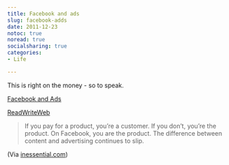 ```yaml
---
title: Facebook and ads
slug: facebook-adds
date: 2011-12-23
notoc: true
noread: true
socialsharing: true
categories: 
- Life

---
```

This is right on the money - so to speak.
  
[Facebook and Ads][inessential]
  
[ReadWriteWeb][readwriteweb]  

> If you pay for a product, you&#x2019;re a customer. If you don&#x2019;t, you&#x2019;re the product.
> On Facebook, you are the product. The difference between content and advertising continues to slip.

(Via [inessential.com][inessential 2])

[inessential]: http://inessential.com/2011/12/21/facebook_and_ads
[inessential 2]: http://inessential.com/
[readwriteweb]: http://www.readwriteweb.com/archives/facebook_wants_you_to_know_all_about_its_ads.php
